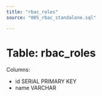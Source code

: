 ```yaml
---
title: "rbac_roles"
source: "005_rbac_standalone.sql"

---
```


# Table: rbac_roles

Columns:

- id SERIAL PRIMARY KEY
- name VARCHAR
